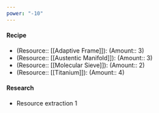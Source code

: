 ```yaml
---
power: "-10"
---
```

#### Recipe
- (Resource:: [[Adaptive Frame]]): (Amount:: 3)
- (Resource:: [[Austentic Manifold]]): (Amount:: 3)
- (Resource:: [[Molecular Sieve]]): (Amount:: 2)
- (Resource:: [[Titanium]]): (Amount:: 4)

#### Research
- Resource extraction 1